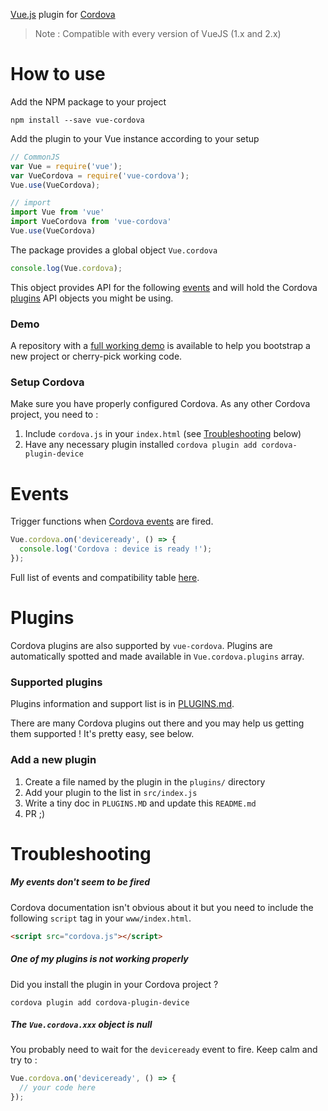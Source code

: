 [Vue.js](https://vuejs.org/) plugin for [Cordova](https://cordova.apache.org/)

> Note : Compatible with every version of VueJS (1.x and 2.x)

# How to use

Add the NPM package to your project

```shell
npm install --save vue-cordova
```

Add the plugin to your Vue instance according to your setup

```javascript
// CommonJS
var Vue = require('vue');
var VueCordova = require('vue-cordova');
Vue.use(VueCordova);

// import
import Vue from 'vue'
import VueCordova from 'vue-cordova'
Vue.use(VueCordova)
```

The package provides a global object `Vue.cordova`

```javascript
console.log(Vue.cordova);
```

This object provides API for the following [events](#events) and will hold the Cordova [plugins](#plugins) API objects you might be using.

### Demo

A repository with a [full working demo](https://github.com/kartsims/vue-cordova-demo) is available to help you bootstrap a new project or cherry-pick working code.

### Setup Cordova

Make sure you have properly configured Cordova. As any other Cordova project, you need to :

1. Include `cordova.js` in your `index.html` (see [Troubleshooting](#troubleshooting) below)
1. Have any necessary plugin installed `cordova plugin add cordova-plugin-device`

# Events

Trigger functions when [Cordova events](https://cordova.apache.org/docs/en/latest/cordova/events/events.html) are fired.

```javascript
Vue.cordova.on('deviceready', () => {
  console.log('Cordova : device is ready !');
});
```

Full list of events and compatibility table [here](https://cordova.apache.org/docs/en/latest/cordova/events/events.html).

# Plugins

Cordova plugins are also supported by `vue-cordova`. Plugins are automatically spotted and made available in `Vue.cordova.plugins` array.

### Supported plugins

Plugins information and support list is in [PLUGINS.md](https://github.com/kartsims/vue-cordova/blob/master/PLUGINS.md).

There are many Cordova plugins out there and you may help us getting them supported ! It's pretty easy, see below.

### Add a new plugin

1. Create a file named by the plugin in the `plugins/` directory
1. Add your plugin to the list in `src/index.js`
1. Write a tiny doc in `PLUGINS.MD` and update this `README.md`
1. PR ;)

# Troubleshooting

##### My events don't seem to be fired

Cordova documentation isn't obvious about it but you need to include the following `script` tag in your `www/index.html`.

```html
<script src="cordova.js"></script>
```

##### One of my plugins is not working properly

Did you install the plugin in your Cordova project ?

```shell
cordova plugin add cordova-plugin-device
```

##### The `Vue.cordova.xxx` object is null

You probably need to wait for the `deviceready` event to fire. Keep calm and try to :

```javascript
Vue.cordova.on('deviceready', () => {
  // your code here
});
```
